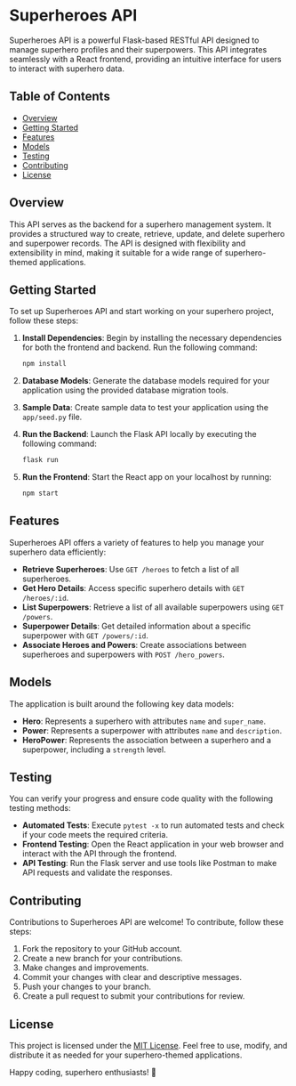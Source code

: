 # Superheroes API

Superheroes API is a powerful Flask-based RESTful API designed to manage superhero profiles and their superpowers. This API integrates seamlessly with a React frontend, providing an intuitive interface for users to interact with superhero data.

## Table of Contents

- [Overview](#overview)
- [Getting Started](#getting-started)
- [Features](#features)
- [Models](#models)
- [Testing](#testing)
- [Contributing](#contributing)
- [License](#license)

## Overview

This API serves as the backend for a superhero management system. It provides a structured way to create, retrieve, update, and delete superhero and superpower records. The API is designed with flexibility and extensibility in mind, making it suitable for a wide range of superhero-themed applications.

## Getting Started

To set up Superheroes API and start working on your superhero project, follow these steps:

1. **Install Dependencies**: Begin by installing the necessary dependencies for both the frontend and backend. Run the following command:

    ```bash
    npm install
    ```

2. **Database Models**: Generate the database models required for your application using the provided database migration tools.

3. **Sample Data**: Create sample data to test your application using the `app/seed.py` file.

4. **Run the Backend**: Launch the Flask API locally by executing the following command:

    ```bash
    flask run
    ```

5. **Run the Frontend**: Start the React app on your localhost by running:

    ```bash
    npm start
    ```

## Features

Superheroes API offers a variety of features to help you manage your superhero data efficiently:

- **Retrieve Superheroes**: Use `GET /heroes` to fetch a list of all superheroes.
- **Get Hero Details**: Access specific superhero details with `GET /heroes/:id`.
- **List Superpowers**: Retrieve a list of all available superpowers using `GET /powers`.
- **Superpower Details**: Get detailed information about a specific superpower with `GET /powers/:id`.
- **Associate Heroes and Powers**: Create associations between superheroes and superpowers with `POST /hero_powers`.

## Models

The application is built around the following key data models:

- **Hero**: Represents a superhero with attributes `name` and `super_name`.
- **Power**: Represents a superpower with attributes `name` and `description`.
- **HeroPower**: Represents the association between a superhero and a superpower, including a `strength` level.

## Testing

You can verify your progress and ensure code quality with the following testing methods:

- **Automated Tests**: Execute `pytest -x` to run automated tests and check if your code meets the required criteria.
- **Frontend Testing**: Open the React application in your web browser and interact with the API through the frontend.
- **API Testing**: Run the Flask server and use tools like Postman to make API requests and validate the responses.

## Contributing

Contributions to Superheroes API are welcome! To contribute, follow these steps:

1. Fork the repository to your GitHub account.
2. Create a new branch for your contributions.
3. Make changes and improvements.
4. Commit your changes with clear and descriptive messages.
5. Push your changes to your branch.
6. Create a pull request to submit your contributions for review.

## License

This project is licensed under the [MIT License](LICENSE). Feel free to use, modify, and distribute it as needed for your superhero-themed applications.

Happy coding, superhero enthusiasts! 🚀
